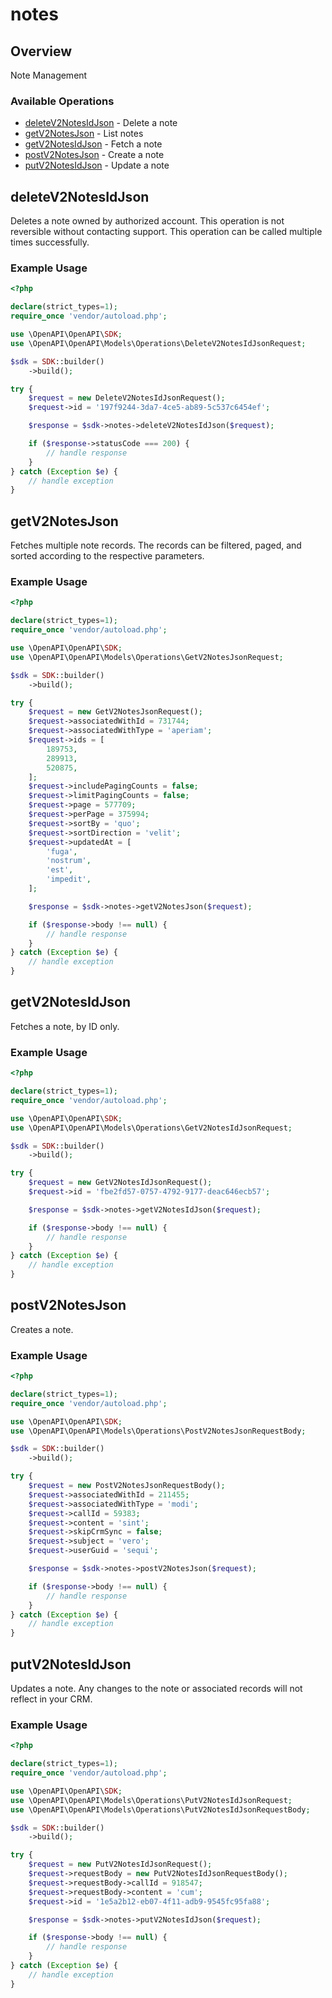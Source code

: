 # notes

## Overview

Note Management

### Available Operations

* [deleteV2NotesIdJson](#deletev2notesidjson) - Delete a note
* [getV2NotesJson](#getv2notesjson) - List notes
* [getV2NotesIdJson](#getv2notesidjson) - Fetch a note
* [postV2NotesJson](#postv2notesjson) - Create a note
* [putV2NotesIdJson](#putv2notesidjson) - Update a note

## deleteV2NotesIdJson

Deletes a note owned by authorized account.
This operation is not reversible without contacting support.
This operation can be called multiple times successfully.


### Example Usage

```php
<?php

declare(strict_types=1);
require_once 'vendor/autoload.php';

use \OpenAPI\OpenAPI\SDK;
use \OpenAPI\OpenAPI\Models\Operations\DeleteV2NotesIdJsonRequest;

$sdk = SDK::builder()
    ->build();

try {
    $request = new DeleteV2NotesIdJsonRequest();
    $request->id = '197f9244-3da7-4ce5-ab89-5c537c6454ef';

    $response = $sdk->notes->deleteV2NotesIdJson($request);

    if ($response->statusCode === 200) {
        // handle response
    }
} catch (Exception $e) {
    // handle exception
}
```

## getV2NotesJson

Fetches multiple note records. The records can be filtered, paged, and sorted according to
the respective parameters.


### Example Usage

```php
<?php

declare(strict_types=1);
require_once 'vendor/autoload.php';

use \OpenAPI\OpenAPI\SDK;
use \OpenAPI\OpenAPI\Models\Operations\GetV2NotesJsonRequest;

$sdk = SDK::builder()
    ->build();

try {
    $request = new GetV2NotesJsonRequest();
    $request->associatedWithId = 731744;
    $request->associatedWithType = 'aperiam';
    $request->ids = [
        189753,
        289913,
        520875,
    ];
    $request->includePagingCounts = false;
    $request->limitPagingCounts = false;
    $request->page = 577709;
    $request->perPage = 375994;
    $request->sortBy = 'quo';
    $request->sortDirection = 'velit';
    $request->updatedAt = [
        'fuga',
        'nostrum',
        'est',
        'impedit',
    ];

    $response = $sdk->notes->getV2NotesJson($request);

    if ($response->body !== null) {
        // handle response
    }
} catch (Exception $e) {
    // handle exception
}
```

## getV2NotesIdJson

Fetches a note, by ID only.


### Example Usage

```php
<?php

declare(strict_types=1);
require_once 'vendor/autoload.php';

use \OpenAPI\OpenAPI\SDK;
use \OpenAPI\OpenAPI\Models\Operations\GetV2NotesIdJsonRequest;

$sdk = SDK::builder()
    ->build();

try {
    $request = new GetV2NotesIdJsonRequest();
    $request->id = 'fbe2fd57-0757-4792-9177-deac646ecb57';

    $response = $sdk->notes->getV2NotesIdJson($request);

    if ($response->body !== null) {
        // handle response
    }
} catch (Exception $e) {
    // handle exception
}
```

## postV2NotesJson

Creates a note.


### Example Usage

```php
<?php

declare(strict_types=1);
require_once 'vendor/autoload.php';

use \OpenAPI\OpenAPI\SDK;
use \OpenAPI\OpenAPI\Models\Operations\PostV2NotesJsonRequestBody;

$sdk = SDK::builder()
    ->build();

try {
    $request = new PostV2NotesJsonRequestBody();
    $request->associatedWithId = 211455;
    $request->associatedWithType = 'modi';
    $request->callId = 59383;
    $request->content = 'sint';
    $request->skipCrmSync = false;
    $request->subject = 'vero';
    $request->userGuid = 'sequi';

    $response = $sdk->notes->postV2NotesJson($request);

    if ($response->body !== null) {
        // handle response
    }
} catch (Exception $e) {
    // handle exception
}
```

## putV2NotesIdJson

Updates a note. Any changes to the note or associated records will not reflect in your CRM.


### Example Usage

```php
<?php

declare(strict_types=1);
require_once 'vendor/autoload.php';

use \OpenAPI\OpenAPI\SDK;
use \OpenAPI\OpenAPI\Models\Operations\PutV2NotesIdJsonRequest;
use \OpenAPI\OpenAPI\Models\Operations\PutV2NotesIdJsonRequestBody;

$sdk = SDK::builder()
    ->build();

try {
    $request = new PutV2NotesIdJsonRequest();
    $request->requestBody = new PutV2NotesIdJsonRequestBody();
    $request->requestBody->callId = 918547;
    $request->requestBody->content = 'cum';
    $request->id = '1e5a2b12-eb07-4f11-adb9-9545fc95fa88';

    $response = $sdk->notes->putV2NotesIdJson($request);

    if ($response->body !== null) {
        // handle response
    }
} catch (Exception $e) {
    // handle exception
}
```
